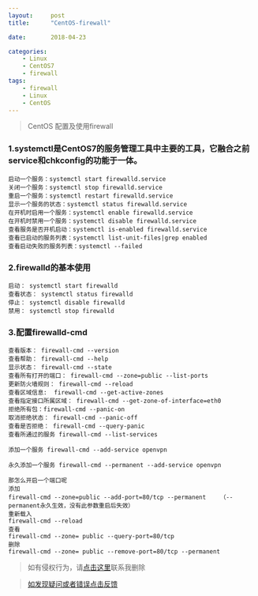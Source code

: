 ```yaml
---
layout:     post
title:      "CentOS-firewall"

date:       2018-04-23

categories:
    - Linux
    - CentOS7
    - firewall
tags:
    - firewall
    - Linux
    - CentOS
---
```


>CentOS 配置及使用firewall

### 1.systemctl是CentOS7的服务管理工具中主要的工具，它融合之前service和chkconfig的功能于一体。

    启动一个服务：systemctl start firewalld.service
    关闭一个服务：systemctl stop firewalld.service
    重启一个服务：systemctl restart firewalld.service
    显示一个服务的状态：systemctl status firewalld.service
    在开机时启用一个服务：systemctl enable firewalld.service
    在开机时禁用一个服务：systemctl disable firewalld.service
    查看服务是否开机启动：systemctl is-enabled firewalld.service
    查看已启动的服务列表：systemctl list-unit-files|grep enabled
    查看启动失败的服务列表：systemctl --failed
<!-- more -->
### 2.firewalld的基本使用

    启动： systemctl start firewalld
    查看状态： systemctl status firewalld
    停止： systemctl disable firewalld
    禁用： systemctl stop firewalld

### 3.配置firewalld-cmd

    查看版本： firewall-cmd --version
    查看帮助： firewall-cmd --help
    显示状态： firewall-cmd --state
    查看所有打开的端口： firewall-cmd --zone=public --list-ports
    更新防火墙规则： firewall-cmd --reload
    查看区域信息:  firewall-cmd --get-active-zones
    查看指定接口所属区域： firewall-cmd --get-zone-of-interface=eth0
    拒绝所有包：firewall-cmd --panic-on
    取消拒绝状态： firewall-cmd --panic-off
    查看是否拒绝： firewall-cmd --query-panic
    查看所通过的服务 firewall-cmd --list-services

    添加一个服务 firewall-cmd --add-service openvpn

    永久添加一个服务 firewall-cmd --permanent --add-service openvpn

    那怎么开启一个端口呢
    添加
    firewall-cmd --zone=public --add-port=80/tcp --permanent    （--permanent永久生效，没有此参数重启后失效）
    重新载入
    firewall-cmd --reload
    查看
    firewall-cmd --zone= public --query-port=80/tcp
    删除
    firewall-cmd --zone= public --remove-port=80/tcp --permanent

>如有侵权行为，请[点击这里](https://github.com/cooper-q/blog_hexo/issues)联系我删除

>[如发现疑问或者错误点击反馈](https://github.com/cooper-q/blog_hexo/issues)
